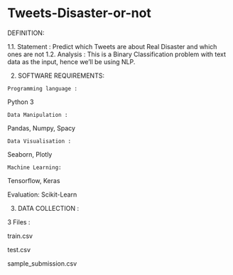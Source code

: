 # Tweets-Disaster-or-not

 DEFINITION:	

 1.1. Statement : 
Predict which Tweets are about Real Disaster and which ones are not
1.2. Analysis :
	This is a Binary Classification problem with text data as the input, hence we’ll be using NLP.
  
  2. SOFTWARE REQUIREMENTS:


	Programming language :
  Python 3
  
	Data Manipulation :
 Pandas, 
Numpy, 
Spacy 

	Data Visualisation :
 Seaborn,
 Plotly
 
	Machine Learning: 
Tensorflow,
 Keras
 
Evaluation:
 Scikit-Learn


3. DATA COLLECTION :

3 Files :

train.csv

test.csv

sample_submission.csv
